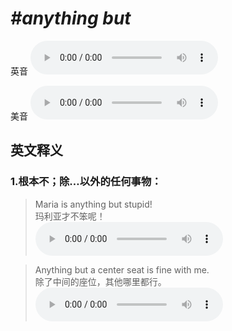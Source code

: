 # ***\#anything but*** 
英音
<audio src="./media/anything but1_AAC.aac" controls="controls"></audio>

美音
<audio src="./media/anything but2_AAC.aac" controls="controls"></audio>



  

英文释义
---
### 1.**根本不；除…以外的任何事物：**  

 > Maria is anything but stupid!  
 > 玛利亚才不笨呢！    
<audio src="./media/anything -101_AAC.aac" controls="controls"></audio>

 > Anything but a center seat is fine with me.  
 > 除了中间的座位，其他哪里都行。    
<audio src="./media/6-anything.aac" controls="controls"></audio>


